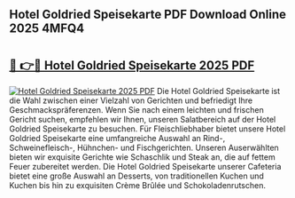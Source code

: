 ## Hotel Goldried Speisekarte PDF Download Online 2025 4MFQ4

# <h2><a href="http://gc9mdm.nevu.top/?p=Hotel+Goldried+Speisekarte">🔗 👉🔴 Hotel Goldried Speisekarte 2025 PDF</a></h2>

[![Hotel Goldried Speisekarte 2025 PDF](https://i.imgur.com/dBaPXMq.png)](http://gc9mdm.nevu.top/?p=Hotel+Goldried+Speisekarte)
Die Hotel Goldried Speisekarte ist die Wahl zwischen einer Vielzahl von Gerichten und befriedigt Ihre Geschmackspräferenzen. Wenn Sie nach einem leichten und frischen Gericht suchen, empfehlen wir Ihnen, unseren Salatbereich auf der Hotel Goldried Speisekarte zu besuchen. Für Fleischliebhaber bietet unsere Hotel Goldried Speisekarte eine umfangreiche Auswahl an Rind-, Schweinefleisch-, Hühnchen- und Fischgerichten. Unseren Auserwählten bieten wir exquisite Gerichte wie Schaschlik und Steak an, die auf fettem Feuer zubereitet werden. Die Hotel Goldried Speisekarte unserer Cafeteria bietet eine große Auswahl an Desserts, von traditionellen Kuchen und Kuchen bis hin zu exquisiten Crème Brûlée und Schokoladenrutschen.
